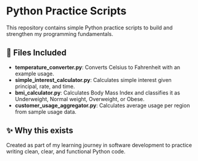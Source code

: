 # Python Practice Scripts

This repository contains simple Python practice scripts to build and strengthen my programming fundamentals.

## 🚀 Files Included

- **temperature_converter.py**: Converts Celsius to Fahrenheit with an example usage.
- **simple_interest_calculator.py**: Calculates simple interest given principal, rate, and time.
- **bmi_calculator.py**: Calculates Body Mass Index and classifies it as Underweight, Normal weight, Overweight, or Obese.
- **customer_usage_aggregator.py**: Calculates average usage per region from sample usage data.

  
## ✨ Why this exists

Created as part of my learning journey in software development to practice writing clean, clear, and functional Python code.
